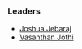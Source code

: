 ### Leaders
* [Joshua Jebaraj](mailto:joshua.jebaraj@owasp.org)
* [Vasanthan Jothi](mailto:vasanthan.jothi@owasp.org)
